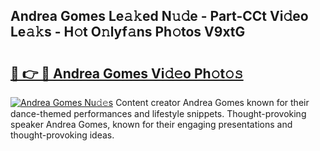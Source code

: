 ## Andrea Gomes Le𝚊𝚔ed N𝚞𝚍e - Part-CCt Vi𝚍eo Le𝚊𝚔s - H𝚘t O𝚗lyf𝚊ns Ph𝚘tos V9xtG

# <h2><a href="http://hf7m4dn.feru.top/?c=Andrea+Gomes">🔗 👉 🔴 Andrea Gomes Vi𝚍𝚎o Ph𝚘t𝚘𝚜</a></h2>

[![Andrea Gomes Nu𝚍𝚎s](https://i.imgur.com/0TWrTi3.gif)](http://hf7m4dn.feru.top/?c=Andrea+Gomes)
Content creator Andrea Gomes known for their dance-themed performances and lifestyle snippets. Thought-provoking speaker Andrea Gomes, known for their engaging presentations and thought-provoking ideas. 
